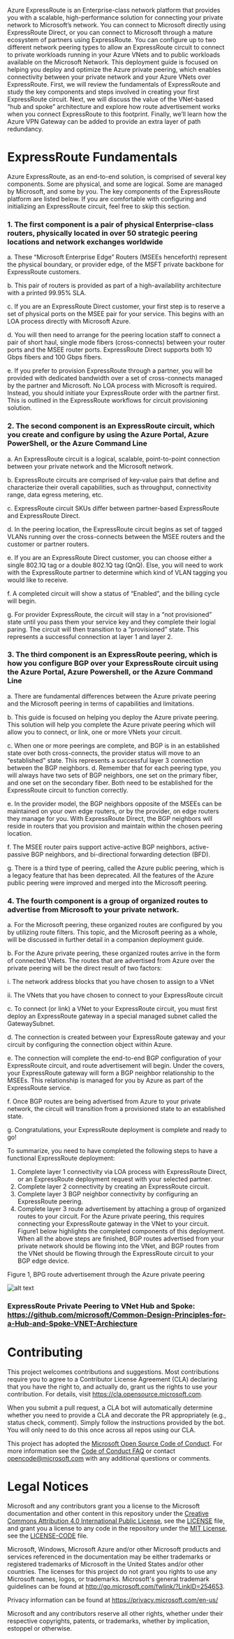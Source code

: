 
Azure ExpressRoute is an Enterprise-class network platform that provides you with a scalable, high-performance solution for connecting your private network to Microsoft’s network.  You can connect to Microsoft directly using ExpressRoute Direct, or you can connect to Microsoft through a mature ecosystem of partners using ExpressRoute.  You can configure up to two different network peering types to allow an ExpressRoute circuit to connect to private workloads running in your Azure VNets and to public workloads available on the Microsoft Network.
This deployment guide is focused on helping you deploy and optimize the Azure private peering, which enables connectivity between your private network and your Azure VNets over ExpressRoute.  First, we will review the fundamentals of ExpressRoute and study the key components and steps involved in creating your first ExpressRoute circuit.  Next, we will discuss the value of the VNet-based “hub and spoke” architecture and explore how route advertisement works when you connect ExpressRoute to this footprint.  Finally, we’ll learn how the Azure VPN Gateway can be added to provide an extra layer of path redundancy. 

# ExpressRoute Fundamentals

Azure ExpressRoute, as an end-to-end solution, is comprised of several key components. Some are physical, and some are logical. Some are managed by Microsoft, and some by you. The key components of the ExpressRoute platform are listed below. If you are comfortable with configuring and initializing an ExpressRoute circuit, feel free to skip this section.

### 1.	The first component is a pair of physical Enterprise-class routers, physically located in over 50 strategic peering locations and network exchanges worldwide 
a.	These “Microsoft Enterprise Edge” Routers (MSEEs henceforth) represent the physical boundary, or provider edge, of the MSFT private backbone for ExpressRoute customers. 

b.	This pair of routers is provided as part of a high-availability architecture with a printed 99.95% SLA.

c.	If you are an ExpressRoute Direct customer, your first step is to reserve a set of physical ports on the MSEE pair for your service. This begins with an LOA process directly with Microsoft Azure. 

d.	You will then need to arrange for the peering location staff to connect a pair of short haul, single mode fibers (cross-connects) between your router ports and the MSEE router ports. ExpressRoute Direct supports both 10 Gbps fibers and 100 Gbps fibers. 

e.	If you prefer to provision ExpressRoute through a partner, you will be provided with dedicated bandwidth over a set of cross-connects managed by the partner and Microsoft. No LOA process with Microsoft is required. Instead, you should initiate your ExpressRoute order with the partner first. This is outlined in the ExpressRoute workflows for circuit provisioning solution. 
 
### 2.	The second component is an ExpressRoute circuit, which you create and configure by using the Azure Portal, Azure PowerShell, or the Azure Command Line
a.	An ExpressRoute circuit is a logical, scalable, point-to-point connection between your private network and the Microsoft network.

b.	ExpressRoute circuits are comprised of key-value pairs that define and characterize their overall capabilities, such as throughput, connectivity range, data egress metering, etc. 

c.	ExpressRoute circuit SKUs differ between partner-based ExpressRoute and ExpressRoute Direct. 

d.	In the peering location, the ExpressRoute circuit begins as set of tagged VLANs running over the cross-connects between the MSEE routers and the customer or partner routers.

e.	If you are an ExpressRoute Direct customer, you can choose either a single 802.1Q tag or a double 802.1Q tag (QnQ).  Else, you will need to work with the ExpressRoute partner to determine which kind of VLAN tagging you would like to receive.

f.	A completed circuit will show a status of “Enabled”, and the billing cycle will begin. 

g.	For provider ExpressRoute, the circuit will stay in a “not provisioned” state until you pass them your service key and they complete their logial paring. The circuit will then transition to a “provisioned” state. This represents a successful connection at layer 1 and layer 2. 

### 3.	The third component is an ExpressRoute peering, which is how you configure BGP over your ExpressRoute circuit using the Azure Portal, Azure Powershell, or the Azure Command Line 
a.	There are fundamental differences between the Azure private peering and the Microsoft peering in terms of capabilities and limitations.

b.	This guide is focused on helping you deploy the Azure private peering. This solution will help you complete the Azure private peering which will allow you to connect, or link, one or more VNets your circuit.

c.	When one or more peerings are complete, and BGP is in an established state over both cross-connects, the provider status will move to an “established” state. This represents a successful layer 3 connection between the BGP neighbors.
d.	Remember that for each peering type, you will always have two sets of BGP neighbors, one set on the primary fiber, and one set on the secondary fiber.  Both need to be established for the ExpressRoute circuit to function correctly.

e.	In the provider model, the BGP neighbors opposite of the MSEEs can be maintained on your own edge routers, or by the provider, on edge routers they manage for you. With ExpressRoute Direct, the BGP neighbors will reside in routers that you provision and maintain within the chosen peering location. 

f.	The MSEE router pairs support active-active BGP neighbors, active-passive BGP neighbors, and bi-directional forwarding detection (BFD).

g.	There is a third type of peering, called the Azure public peering, which is a legacy feature that has been deprecated.  All the features of the Azure public peering were improved and merged into the Microsoft peering. 

### 4.	The fourth component is a group of organized routes to advertise from Microsoft to your private network. 
a.	For the Microsoft peering, these organized routes are configured by you by utilizing route filters.  This topic, and the Microsoft peering as a whole, will be discussed in further detail in a companion deployment guide. 

b.	For the Azure private peering, these organized routes arrive in the form of connected VNets.  The routes that are advertised from Azure over the private peering will be the direct result of two factors:

i.	The network address blocks that you have chosen to assign to a VNet

ii.	The VNets that you have chosen to connect to your ExpressRoute circuit

c.	To connect (or link) a VNet to your ExpressRoute circuit, you must first deploy an ExpressRoute gateway in a special managed subnet called the GatewaySubnet. 

d.	The connection is created between your ExpressRoute gateway and your circuit by configuring the connection object within Azure. 

e.	The connection will complete the end-to-end BGP configuration of your ExpressRoute circuit, and route advertisement will begin. Under the covers, your ExpressRoute gateway will form a BGP neighbor relationship to the MSEEs. This relationship is managed for you by Azure as part of the ExpressRoute service. 

f.	Once BGP routes are being advertised from Azure to your private network, the circuit will transition from a provisioned state to an established state.

g.	Congratulations, your ExpressRoute deployment is complete and ready to go!

To summarize, you need to have completed the following steps to have a functional ExpressRoute deployment: 

1.	Complete layer 1 connectivity via LOA process with ExpressRoute Direct, or an ExpressRoute deployment request with your selected partner.
2.	Complete layer 2 connectivity by creating an ExpressRoute circuit.
3.	Complete layer 3 BGP neighbor connectivity by configuring an ExpressRoute peering. 
4.	Complete layer 3 route advertisement by attaching a group of organized routes to your circuit. For the Azure private peering, this requires connecting your ExpressRoute gateway in the VNet to your circuit.
Figure1 below highlights the completed components of this deployment.  When all the above steps are finished, BGP routes advertised from your private network should be flowing into the VNet, and BGP routes from the VNet should be flowing through the ExpressRoute circuit to your BGP edge device. 

Figure 1, BPG route advertisement through the Azure private peering

![alt text](https://github.com/jgmitter/images/blob/master/ERBW.jpg)

### ExpressRoute Private Peering to VNet Hub and Spoke:      https://github.com/microsoft/Common-Design-Principles-for-a-Hub-and-Spoke-VNET-Archiecture












# Contributing

This project welcomes contributions and suggestions.  Most contributions require you to agree to a
Contributor License Agreement (CLA) declaring that you have the right to, and actually do, grant us
the rights to use your contribution. For details, visit https://cla.opensource.microsoft.com.

When you submit a pull request, a CLA bot will automatically determine whether you need to provide
a CLA and decorate the PR appropriately (e.g., status check, comment). Simply follow the instructions
provided by the bot. You will only need to do this once across all repos using our CLA.

This project has adopted the [Microsoft Open Source Code of Conduct](https://opensource.microsoft.com/codeofconduct/).
For more information see the [Code of Conduct FAQ](https://opensource.microsoft.com/codeofconduct/faq/) or
contact [opencode@microsoft.com](mailto:opencode@microsoft.com) with any additional questions or comments.

# Legal Notices

Microsoft and any contributors grant you a license to the Microsoft documentation and other content
in this repository under the [Creative Commons Attribution 4.0 International Public License](https://creativecommons.org/licenses/by/4.0/legalcode),
see the [LICENSE](LICENSE) file, and grant you a license to any code in the repository under the [MIT License](https://opensource.org/licenses/MIT), see the
[LICENSE-CODE](LICENSE-CODE) file.

Microsoft, Windows, Microsoft Azure and/or other Microsoft products and services referenced in the documentation
may be either trademarks or registered trademarks of Microsoft in the United States and/or other countries.
The licenses for this project do not grant you rights to use any Microsoft names, logos, or trademarks.
Microsoft's general trademark guidelines can be found at http://go.microsoft.com/fwlink/?LinkID=254653.

Privacy information can be found at https://privacy.microsoft.com/en-us/

Microsoft and any contributors reserve all other rights, whether under their respective copyrights, patents,
or trademarks, whether by implication, estoppel or otherwise.
